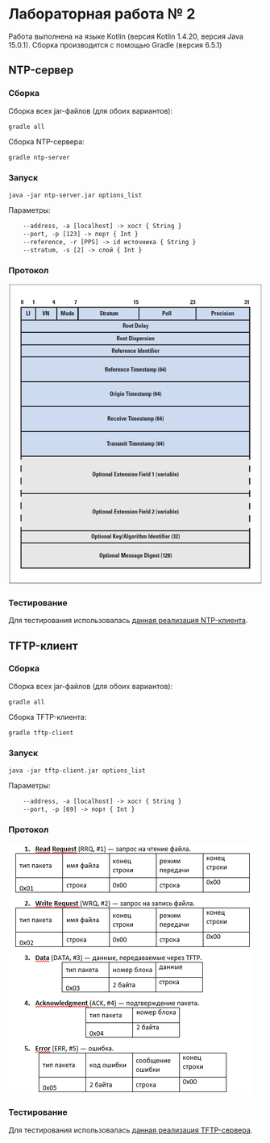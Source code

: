# Лабораторная работа № 2
Работа выполнена на языке Kotlin (версия Kotlin 1.4.20, версия Java 15.0.1).
Сборка производится с помощью Gradle (версия 6.5.1)

## NTP-сервер
### Сборка
Сборка всех jar-файлов (для обоих вариантов):
```
gradle all
```
Сборка NTP-сервера:

```
gradle ntp-server
```

### Запуск
```
java -jar ntp-server.jar options_list
```

Параметры:
```
    --address, -a [localhost] -> хост { String }
    --port, -p [123] -> порт { Int }
    --reference, -r [PPS] -> id источника { String }
    --stratum, -s [2] -> слой { Int }
```

### Протокол
![](ntp.png)

### Тестирование
Для тестирования использовалась [данная реализация NTP-клиента](http://support.ntp.org/bin/view/Support/JavaSntpClient).

## TFTP-клиент
### Сборка
Сборка всех jar-файлов (для обоих вариантов):
```
gradle all
```
Сборка TFTP-клиента:

```
gradle tftp-client
```

### Запуск

```
java -jar tftp-client.jar options_list
```

Параметры:
```
    --address, -a [localhost] -> хост { String }
    --port, -p [69] -> порт { Int }
```

### Протокол
![](tftp.png)

### Тестирование
Для тестирования использовалась [данная реализация TFTP-сервера](http://commons.apache.org/proper/commons-net/xref-test/org/apache/commons/net/tftp/TFTPServer.html).